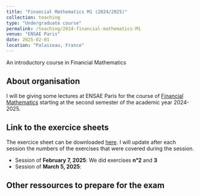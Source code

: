 ```yaml
---
title: "Financial Mathematics M1 (2024/2025)"
collection: teaching
type: "Undergraduate course"
permalink: /teaching/2024-financial-mathematics-M1
venue: "ENSAE Paris"
date: 2025-02-01
location: "Palaiseau, France"
---
```


An introductory course in Financial Mathematics

## About organisation

I will be giving some lectures at ENSAE Paris for the course of [Financial Mathematics](https://www.ensae.fr/courses/124) starting at the second semester of the academic year 2024-2025.  

## Link to the exercice sheets 

The exercice sheet can be downloaded [here](https://samymekk.github.io/files/Financial-Mathematics-TD/TD-Financial-Mathematics.pdf). I will update after each session the numbers of the exercises that were covered during the session.

- Session of **February 7, 2025**: We did exercises **n°2** and **3**
- Session of **March 5, 2025**: 


## Other ressources to prepare for the exam

